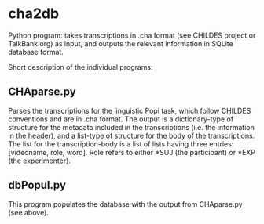 cha2db
======

Python program: takes transcriptions in .cha format (see CHILDES project or TalkBank.org) as input, and outputs the relevant information in SQLite database format.

Short description of the individual programs:

CHAparse.py
-----------

Parses the transcriptions for the linguistic Popi task, which follow CHILDES conventions and are in .cha format.
The output is a dictionary-type of structure for the metadata included in the transcriptions (i.e. the information in the header), and a list-type of structure for the body of the transcriptions. 
The list for the transcription-body is a list of lists having three entries: [videoname, role, word].
Role refers to either *SUJ (the participant) or *EXP (the experimenter).

dbPopul.py
----------

This program populates the database with the output from CHAparse.py (see above).
